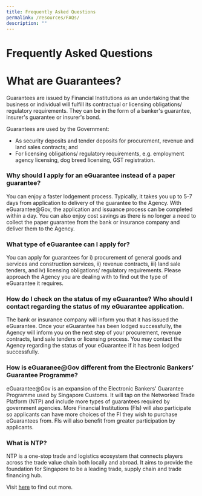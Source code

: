 ```yaml
---
title: Frequently Asked Questions
permalink: /resources/FAQs/
description: ""
---
```

# Frequently Asked Questions


# What are Guarantees?
Guarantees are issued by Financial Institutions as an undertaking that the business or individual will fulfill its contractual or licensing obligations/ regulatory requirements. They can be in the form of a banker's guarantee, insurer's guarantee or insurer's bond.

Guarantees are used by the Government:
* As security deposits and tender deposits for procurement, revenue and land sales contracts; and
* For licensing obligations/ regulatory requirements, e.g. employment agency licensing, dog breed licensing, GST registration.

### Why should I apply for an eGuarantee instead of a paper guarantee?

You can enjoy a faster lodgement process. Typically, it takes you up to 5-7 days from application to delivery of the guarantee to the Agency. With eGuarantee@Gov, the application and issuance process can be completed within a day. You can also enjoy cost savings as there is no longer a need to collect the paper guarantee from the bank or insurance company and deliver them to the Agency.

### What type of eGuarantee can I apply for?

You can apply for guarantees for i) procurement of general goods and services and construction services, ii) revenue contracts, iii) land sale tenders, and iv) licensing obligations/ regulatory requirements. Please approach the Agency you are dealing with to find out the type of eGuarantee it requires.

### How do I check on the status of my eGuarantee? Who should I contact regarding the status of my eGuarantee application.

The bank or insurance company will inform you that it has issued the eGuarantee. Once your eGuarantee has been lodged successfully, the Agency will inform you on the next step of your procurement, revenue contracts, land sale tenders or licensing process. You may contact the Agency regarding the status of your eGuarantee if it has been lodged successfully.

### How is eGuaranee@Gov different from the Electronic Bankers’ Guarantee Programme?

eGuarantee@Gov is an expansion of the Electronic Bankers’ Guarantee Programme used by Singapore Customs. It will tap on the Networked Trade Platform (NTP) and include more types of guarantees required by government agencies. More Financial Institutions (FIs) will also participate so applicants can have more choices of the FI they wish to purchase eGuarantees from. FIs will also benefit from greater participation by applicants.

### What is NTP?

NTP is a one-stop trade and logistics ecosystem that connects players across the trade value chain both locally and abroad. It aims to provide the foundation for Singapore to be a leading trade, supply chain and trade financing hub.

Visit [here](https://www.customs.gov.sg/businesses/national-single-window/networked-trade-platform) to find out more.